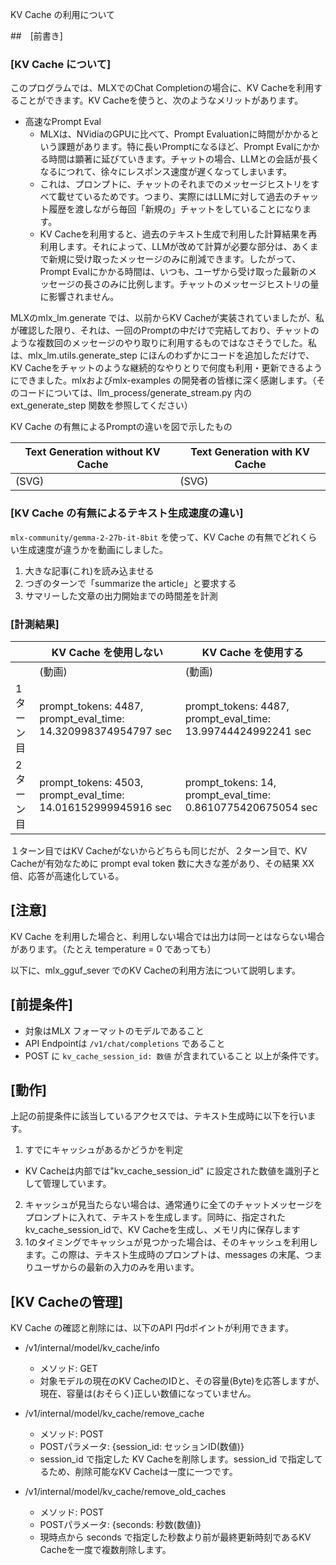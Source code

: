KV Cache の利用について

##　[前書き]

### [KV Cache について]
このプログラムでは、MLXでのChat Completionの場合に、KV Cacheを利用することができます。KV Cacheを使うと、次のようなメリットがあります。

* 高速なPrompt Eval
  + MLXは、NVidiaのGPUに比べて、Prompt Evaluationに時間がかかるという課題があります。特に長いPromptになるほど、Prompt Evalにかかる時間は顕著に延びていきます。チャットの場合、LLMとの会話が長くなるにつれて、徐々にレスポンス速度が遅くなってしまいます。
  + これは、プロンプトに、チャットのそれまでのメッセージヒストリをすべて載せているためです。つまり、実際にはLLMに対して過去のチャット履歴を渡しながら毎回「新規の」チャットをしていることになります。
  + KV Cacheを利用すると、過去のテキスト生成で利用した計算結果を再利用します。それによって、LLMが改めて計算が必要な部分は、あくまで新規に受け取ったメッセージのみに削減できます。したがって、Prompt Evalにかかる時間は、いつも、ユーザから受け取った最新のメッセージの長さのみに比例します。チャットのメッセージヒストリの量に影響されません。

MLXのmlx_lm.generate では、以前からKV Cacheが実装されていましたが、私が確認した限り、それは、一回のPromptの中だけで完結しており、チャットのような複数回のメッセージのやり取りに利用するものではなさそうでした。私は、mlx_lm.utils.generate_step にほんのわずかにコードを追加しただけで、KV Cacheをチャットのような継続的なやりとりで何度も利用・更新できるようにできました。mlxおよびmlx-examples の開発者の皆様に深く感謝します。（そのコードについては、llm_process/generate_stream.py 内のext_generate_step 関数を参照してください）

KV Cache の有無によるPromptの違いを図で示したもの

| Text Generation without KV Cache | Text Generation with KV Cache |
----|----
| (SVG) | (SVG)| 


### [KV Cache の有無によるテキスト生成速度の違い]
`mlx-community/gemma-2-27b-it-8bit` を使って、KV Cache の有無でどれくらい生成速度が違うかを動画にしました。
1. 大きな記事(これ)を読み込ませる
2. つぎのターンで「summarize the article」と要求する
3. サマリーした文章の出力開始までの時間差を計測


### [計測結果]
| | KV Cache を使用しない | KV Cache を使用する |
----|----|----
| | (動画) | (動画) |
|1ターン目| prompt_tokens: 4487, prompt_eval_time: 14.320998374954797 sec | prompt_tokens: 4487, prompt_eval_time: 13.99744424992241 sec |
|2ターン目| prompt_tokens: 4503, prompt_eval_time: 14.016152999945916 sec | prompt_tokens: 14, prompt_eval_time: 0.8610775420675054 sec |

１ターン目ではKV Cacheがないからどちらも同じだが、２ターン目で、KV Cacheが有効なために prompt eval token 数に大きな差があり、その結果 XX 倍、応答が高速化している。

## [注意]
KV Cache を利用した場合と、利用しない場合では出力は同一とはならない場合があります。（たとえ temperature = 0 であっても）



以下に、mlx_gguf_sever でのKV Cacheの利用方法について説明します。

## [前提条件]
* 対象はMLX フォーマットのモデルであること
* API Endpointは `/v1/chat/completions` であること
* POST に `kv_cache_session_id: 数値` が含まれていること
以上が条件です。

## [動作]
上記の前提条件に該当しているアクセスでは、テキスト生成時に以下を行います。
1.  すでにキャッシュがあるかどうかを判定
  + KV Cacheは内部では"kv_cache_session_id" に設定された数値を識別子として管理しています。
2. キャッシュが見当たらない場合は、通常通りに全てのチャットメッセージをプロンプトに入れて、テキストを生成します。同時に、指定されたkv_cache_session_idで、KV Cacheを生成し、メモリ内に保存します
3. 1のタイミングでキャッシュが見つかった場合は、そのキャッシュを利用します。この際は、テキスト生成時のプロンプトは、messages の末尾、つまりユーザからの最新の入力のみを用います。

## [KV Cacheの管理]
KV Cache の確認と削除には、以下のAPI 円dポイントが利用できます。

* /v1/internal/model/kv_cache/info
  + メソッド: GET
  + 対象モデルの現在のKV CacheのIDと、その容量(Byte)を応答しますが、現在、容量は(おそらく)正しい数値になっていません。

* /v1/internal/model/kv_cache/remove_cache
  + メソッド: POST
  + POSTパラメータ: {session_id: セッションID(数値)}
  + session_id で指定した KV Cacheを削除します。session_id で指定してるため、削除可能なKV Cacheは一度に一つです。

* /v1/internal/model/kv_cache/remove_old_caches
  + メソッド: POST
  + POSTパラメータ: {seconds: 秒数(数値)}
  + 現時点から seconds で指定した秒数より前が最終更新時刻であるKV Cacheを一度で複数削除します。


